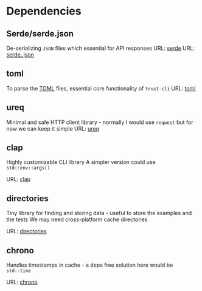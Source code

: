 # Dependencies

## Serde/serde.json

De-serializing `JSON` files which essential for API responses
URL: [serde](https://docs.rs/serde/latest/serde/)
URL: [serde_json](https://docs.rs/serde_json/latest/serde_json/)

## toml

To parse the [TOML](https://github.com/toml-lang/toml) files, essential core functionality of `trust-cli`
URL: [toml](https://docs.rs/toml/latest/toml/)

## ureq

Minimal and safe HTTP client library - normally I would use `reqwest` but for now we can keep it simple
URL: [ureq](https://github.com/algesten/ureq)

## clap

Highly customizable CLI library
A simpler version could use `std::env::args()`

URL: [clap](https://docs.rs/clap/latest/clap/)

## directories

Tiny library for finding and storing data - useful to store the examples and the tests
We may need cross-platform cache directories

URL: [directories](https://docs.rs/directories/latest/directories/)

## chrono

Handles timestamps in cache - a deps free solution here would be `std::time`

URL: [chrono](https://docs.rs/chrono/latest/chrono/)
